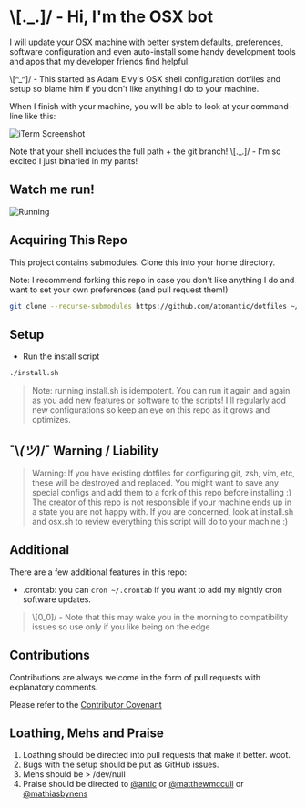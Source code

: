 # \\[._.]/ - Hi, I'm the OSX bot

I will update your OSX machine with better system defaults, preferences, software configuration and even auto-install some handy development tools and apps that my developer friends find helpful.

\\[^_^]/ - This started as Adam Eivy's OSX shell configuration dotfiles and setup so blame him if you don't like anything I do to your machine.

When I finish with your machine, you will be able to look at your command-line like this:

![iTerm Screenshot](https://raw.githubusercontent.com/atomantic/dotfiles/master/img/dotfiles.png)

Note that your shell includes the full path + the git branch!
\\[._.]/ - I'm so excited I just binaried in my pants!

## Watch me run!
![Running](http://media.giphy.com/media/5xtDarwenxEoFeIMEM0/giphy.gif)

## Acquiring This Repo
This project contains submodules. Clone this into your home directory.

Note: I recommend forking this repo in case you don't like anything I do and want to set your own preferences (and pull request them!)
```bash
git clone --recurse-submodules https://github.com/atomantic/dotfiles ~/.dotfiles
```
## Setup

- Run the install script
```bash
./install.sh
```

> Note: running install.sh is idempotent. You can run it again and again as you add new features or software to the scripts! I'll regularly add new configurations so keep an eye on this repo as it grows and optimizes.

## ¯\\_(ツ)_/¯ Warning / Liability
> Warning: If you have existing dotfiles for configuring git, zsh, vim, etc, these will be destroyed and replaced. You might want to save any special configs and add them to a fork of this repo before installing :)
The creator of this repo is not responsible if your machine ends up in a state you are not happy with. If you are concerned, look at install.sh and osx.sh to review everything this script will do to your machine :)

## Additional

There are a few additional features in this repo:

- .crontab: you can `cron ~/.crontab` if you want to add my nightly cron software updates.

> \\[0_0]/ - Note that this may wake you in the morning to compatibility issues so use only if you like being on the edge

## Contributions
Contributions are always welcome in the form of pull requests with explanatory comments.

Please refer to the [Contributor Covenant](https://github.com/atomantic/dotfiles/blob/master/CODE_OF_CONDUCT.md)

## Loathing, Mehs and Praise
1. Loathing should be directed into pull requests that make it better. woot.
2. Bugs with the setup should be put as GitHub issues.
3. Mehs should be > /dev/null
4. Praise should be directed to [@antic](http://twitter.com/antic) or [@matthewmccull](http://twitter.com/matthewmccull) or [@mathiasbynens](https://github.com/mathiasbynens/dotfiles)